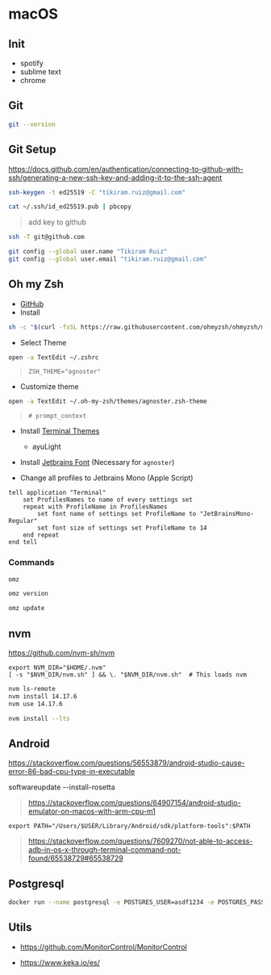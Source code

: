 # macOS

## Init

+ spotify
+ sublime text
+ chrome

## Git

```bash
git --version
```

## Git Setup

https://docs.github.com/en/authentication/connecting-to-github-with-ssh/generating-a-new-ssh-key-and-adding-it-to-the-ssh-agent

```bash
ssh-keygen -t ed25519 -C "tikiram.ruiz@gmail.com"

cat ~/.ssh/id_ed25519.pub | pbcopy
```

> add key to github

```bash
ssh -T git@github.com
```

```bash
git config --global user.name "Tikiram Ruiz"
git config --global user.email "tikiram.ruiz@gmail.com"
```

## Oh my Zsh 

* [GitHub](https://github.com/ohmyzsh/ohmyzsh)
* Install

```bash
sh -c "$(curl -fsSL https://raw.githubusercontent.com/ohmyzsh/ohmyzsh/master/tools/install.sh)"
```
* Select Theme

```bash
open -a TextEdit ~/.zshrc
```

> `ZSH_THEME="agnoster"`

* Customize theme

```bash
open -a TextEdit ~/.oh-my-zsh/themes/agnoster.zsh-theme
```
> `# prompt_context`

* Install [Terminal Themes](https://github.com/lysyi3m/macos-terminal-themes)
    + ayuLight
* Install [Jetbrains Font](https://www.jetbrains.com/lp/mono/) (Necessary for `agnoster`)

* Change all profiles to Jetbrains Mono (Apple Script)

```
tell application "Terminal"
    set ProfilesNames to name of every settings set
    repeat with ProfileName in ProfilesNames
        set font name of settings set ProfileName to "JetBrainsMono-Regular"
        set font size of settings set ProfileName to 14
    end repeat
end tell
```

### Commands

```bash
omz

omz version

omz update
```


## nvm

https://github.com/nvm-sh/nvm

```
export NVM_DIR="$HOME/.nvm"
[ -s "$NVM_DIR/nvm.sh" ] && \. "$NVM_DIR/nvm.sh"  # This loads nvm
```

```bash
nvm ls-remote
nvm install 14.17.6
nvm use 14.17.6
```
```bash
nvm install --lts
```

## Android

https://stackoverflow.com/questions/56553879/android-studio-cause-error-86-bad-cpu-type-in-executable

softwareupdate --install-rosetta

> https://stackoverflow.com/questions/64907154/android-studio-emulator-on-macos-with-arm-cpu-m1

```
export PATH="/Users/$USER/Library/Android/sdk/platform-tools":$PATH
```

> https://stackoverflow.com/questions/7609270/not-able-to-access-adb-in-os-x-through-terminal-command-not-found/65538729#65538729

## Postgresql

```bash
docker run --name postgresql -e POSTGRES_USER=asdf1234 -e POSTGRES_PASSWORD=asdf1234 -p 5432:5432 -d postgres
```

## Utils


+ https://github.com/MonitorControl/MonitorControl

+ https://www.keka.io/es/